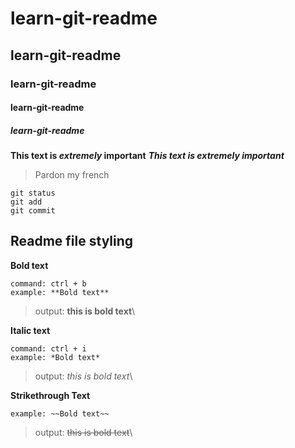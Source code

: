 # learn-git-readme
## learn-git-readme
### learn-git-readme
#### learn-git-readme
##### learn-git-readme
<!-- __hello world__  -->
<!-- *hello world* -->
<!-- ~~hello world~~ -->
**This text is _extremely_ important**
***This text is extremely important***
> Pardon my french  
```
git status
git add
git commit
```
## Readme file styling

**Bold text** 
```
command: ctrl + b
example: **Bold text**
```
> output: **this is bold text**\

**Italic text** 
```
command: ctrl + i
example: *Bold text*
```
> output: *this is bold text*\

**Strikethrough Text**
```
example: ~~Bold text~~
```
> output: ~~this is bold text~~\
